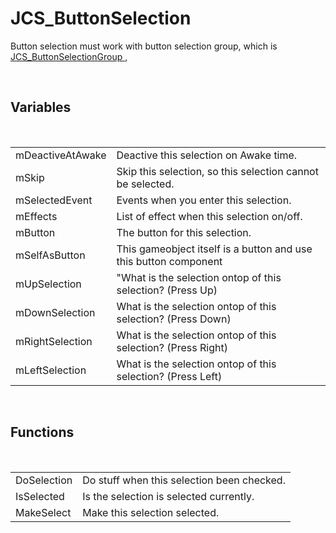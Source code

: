 <!--
   - $File: JCS_ButtonSelection.html $
   - $Date: 2018-10-01 14:38:43 $
   - $Revision: $
   - $Creator: Jen-Chieh Shen $
   - $Notice: See LICENSE.txt for modification and distribution information
   -                   Copyright © 2018 by Shen, Jen-Chieh $
-->


<div id="content-header">
  <h1>JCS_ButtonSelection</h1>
</div>

<p>
  Button selection must work with button selection group, which is
  <a href="?page=Input_sl_JCS_ButtonSelectionGroup">
    JCS_ButtonSelectionGroup
  </a>,

</p>


<br/>
<h2>Variables</h2>
<br/>

<table>
  <tr>
    <td>mDeactiveAtAwake</td>
    <td>Deactive this selection on Awake time.</td>
  </tr>
  <tr>
    <td>mSkip</td>
    <td>Skip this selection, so this selection cannot be selected.</td>
  </tr>
  <tr>
    <td>mSelectedEvent</td>
    <td>Events when you enter this selection.</td>
  </tr>
  <tr>
    <td>mEffects</td>
    <td>List of effect when this selection on/off.</td>
  </tr>
  <tr>
    <td>mButton</td>
    <td>The button for this selection.</td>
  </tr>
  <tr>
    <td>mSelfAsButton</td>
    <td>This gameobject itself is a button and use this button component</td>
  </tr>
  <tr>
    <td>mUpSelection</td>
    <td>"What is the selection ontop of this selection? (Press Up)</td>
  </tr>
  <tr>
    <td>mDownSelection</td>
    <td>What is the selection ontop of this selection? (Press Down)</td>
  </tr>
  <tr>
    <td>mRightSelection</td>
    <td>What is the selection ontop of this selection? (Press Right)</td>
  </tr>
  <tr>
    <td>mLeftSelection</td>
    <td>What is the selection ontop of this selection? (Press Left)</td>
  </tr>
</table>


<br/>
<h2>Functions</h2>
<br/>

<table>
  <tr>
    <td>DoSelection</td>
    <td>Do stuff when this selection been checked.</td>
  </tr>
  <tr>
    <td>IsSelected</td>
    <td>Is the selection is selected currently.</td>
  </tr>
  <tr>
    <td>MakeSelect</td>
    <td>Make this selection selected.</td>
  </tr>
</table>
